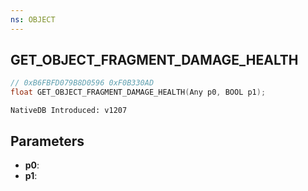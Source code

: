 ```yaml
---
ns: OBJECT
---
```

## GET_OBJECT_FRAGMENT_DAMAGE_HEALTH

```c
// 0xB6FBFD079B8D0596 0xF0B330AD
float GET_OBJECT_FRAGMENT_DAMAGE_HEALTH(Any p0, BOOL p1);
```

```
NativeDB Introduced: v1207
```

## Parameters
* **p0**:
* **p1**:
